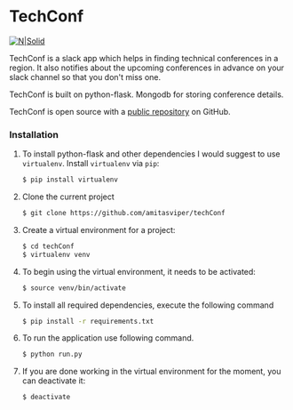 # TechConf

[![N|Solid](https://secure.gravatar.com/avatar/7273c58dc017eec83667b50742ff6368?s=80)](https://nodesource.com/products/nsolid)

TechConf is a slack app which helps in finding technical conferences in a region. It also notifies about the upcoming conferences in advance on your slack channel so that you don't miss one.

TechConf is built on python-flask. Mongodb for storing conference details.

TechConf is open source with a [public repository][giturl] on GitHub.

### Installation
1. To install python-flask and other dependencies I would suggest to use `virtualenv`. Install `virtualenv` via `pip`:

    ```sh
    $ pip install virtualenv
    ```
2. Clone the current project 

     ```sh
    $ git clone https://github.com/amitasviper/techConf
    ```
3. Create a virtual environment for a project:

    ```sh
    $ cd techConf
    $ virtualenv venv
    ```
4. To begin using the virtual environment, it needs to be activated:

    ```sh
    $ source venv/bin/activate
    ```
5. To install all required dependencies, execute the following command

     ```sh
    $ pip install -r requirements.txt
    ```
6. To run the application use following command.

    ```sh
    $ python run.py
    ```
7. If you are done working in the virtual environment for the moment, you can deactivate it:

    ```sh
    $ deactivate
    ```

   [giturl]: <https://github.com/amitasviper/techConf>
